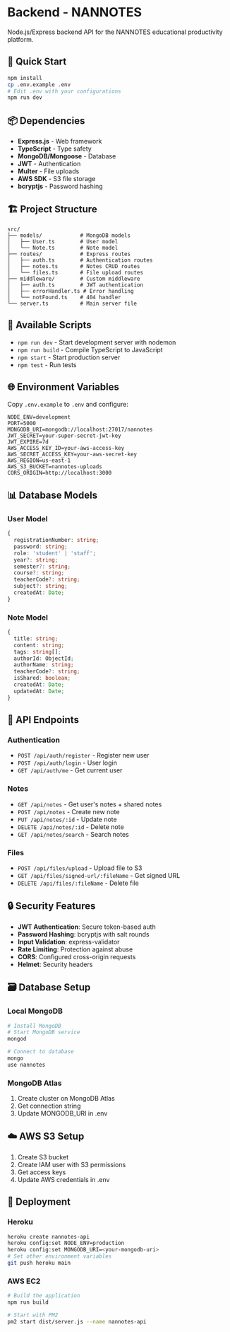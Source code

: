 # Backend - NANNOTES

Node.js/Express backend API for the NANNOTES educational productivity platform.

## 🚀 Quick Start

```bash
npm install
cp .env.example .env
# Edit .env with your configurations
npm run dev
```

## 📦 Dependencies

- **Express.js** - Web framework
- **TypeScript** - Type safety
- **MongoDB/Mongoose** - Database
- **JWT** - Authentication
- **Multer** - File uploads
- **AWS SDK** - S3 file storage
- **bcryptjs** - Password hashing

## 🏗 Project Structure

```
src/
├── models/            # MongoDB models
│   ├── User.ts        # User model
│   └── Note.ts        # Note model
├── routes/            # Express routes
│   ├── auth.ts        # Authentication routes
│   ├── notes.ts       # Notes CRUD routes
│   └── files.ts       # File upload routes
├── middleware/        # Custom middleware
│   ├── auth.ts        # JWT authentication
│   ├── errorHandler.ts # Error handling
│   └── notFound.ts    # 404 handler
└── server.ts          # Main server file
```

## 🔧 Available Scripts

- `npm run dev` - Start development server with nodemon
- `npm run build` - Compile TypeScript to JavaScript
- `npm start` - Start production server
- `npm test` - Run tests

## 🌐 Environment Variables

Copy `.env.example` to `.env` and configure:

```env
NODE_ENV=development
PORT=5000
MONGODB_URI=mongodb://localhost:27017/nannotes
JWT_SECRET=your-super-secret-jwt-key
JWT_EXPIRE=7d
AWS_ACCESS_KEY_ID=your-aws-access-key
AWS_SECRET_ACCESS_KEY=your-aws-secret-key
AWS_REGION=us-east-1
AWS_S3_BUCKET=nannotes-uploads
CORS_ORIGIN=http://localhost:3000
```

## 📊 Database Models

### User Model
```typescript
{
  registrationNumber: string;
  password: string;
  role: 'student' | 'staff';
  year?: string;
  semester?: string;
  course?: string;
  teacherCode?: string;
  subject?: string;
  createdAt: Date;
}
```

### Note Model
```typescript
{
  title: string;
  content: string;
  tags: string[];
  authorId: ObjectId;
  authorName: string;
  teacherCode?: string;
  isShared: boolean;
  createdAt: Date;
  updatedAt: Date;
}
```

## 🔌 API Endpoints

### Authentication
- `POST /api/auth/register` - Register new user
- `POST /api/auth/login` - User login
- `GET /api/auth/me` - Get current user

### Notes
- `GET /api/notes` - Get user's notes + shared notes
- `POST /api/notes` - Create new note
- `PUT /api/notes/:id` - Update note
- `DELETE /api/notes/:id` - Delete note
- `GET /api/notes/search` - Search notes

### Files
- `POST /api/files/upload` - Upload file to S3
- `GET /api/files/signed-url/:fileName` - Get signed URL
- `DELETE /api/files/:fileName` - Delete file

## 🔒 Security Features

- **JWT Authentication**: Secure token-based auth
- **Password Hashing**: bcryptjs with salt rounds
- **Input Validation**: express-validator
- **Rate Limiting**: Protection against abuse
- **CORS**: Configured cross-origin requests
- **Helmet**: Security headers

## 🗃 Database Setup

### Local MongoDB
```bash
# Install MongoDB
# Start MongoDB service
mongod

# Connect to database
mongo
use nannotes
```

### MongoDB Atlas
1. Create cluster on MongoDB Atlas
2. Get connection string
3. Update MONGODB_URI in .env

## ☁️ AWS S3 Setup

1. Create S3 bucket
2. Create IAM user with S3 permissions
3. Get access keys
4. Update AWS credentials in .env

## 🚀 Deployment

### Heroku
```bash
heroku create nannotes-api
heroku config:set NODE_ENV=production
heroku config:set MONGODB_URI=<your-mongodb-uri>
# Set other environment variables
git push heroku main
```

### AWS EC2
```bash
# Build the application
npm run build

# Start with PM2
pm2 start dist/server.js --name nannotes-api
```
